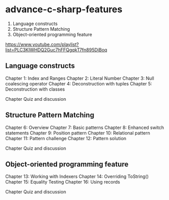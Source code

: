 # advance-c-sharp-features
1. Language constructs
2. Structure Pattern Matching
3. Object-oriented programming feature

https://www.youtube.com/playlist?list=PLC3KIWHDQ2Guc7hFFQgqkT7fn895DjBoq

Language constructs
-------------------
Chapter 1: Index and Ranges
Chapter 2: Literal Number
Chapter 3: Null coalescing operator
Chapter 4: Deconstruction with tuples
Chapter 5: Deconstruction with classes

Chapter Quiz and discussion

Structure Pattern Matching
---------------------------
Chapter 6: Overview
Chapter 7: Basic patterns
Chapter 8: Enhanced switch statements
Chapter 9: Position pattern
Chapter 10: Relational pattern
Chapter 11: Pattern challenge
Chapter 12: Pattern solution

Chapter Quiz and discussion

Object-oriented programming feature
-----------------------------------
Chapter 13: Working with Indexers
Chapter 14: Overriding ToString()
Chapter 15: Equality Testing
Chapter 16: Using records

Chapter Quiz and discussion
